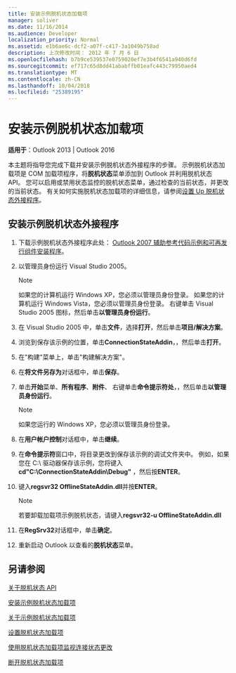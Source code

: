 ```yaml
---
title: 安装示例脱机状态加载项
manager: soliver
ms.date: 11/16/2014
ms.audience: Developer
localization_priority: Normal
ms.assetid: e1b6ae6c-dcf2-a07f-c417-3a1049b758ad
description: 上次修改时间： 2012 年 7 月 6 日
ms.openlocfilehash: b7b9ce539537e0759020ef7e3b4f6541a940d6fd
ms.sourcegitcommit: ef717c65d8dd41ababffb01eafc443c79950aed4
ms.translationtype: MT
ms.contentlocale: zh-CN
ms.lasthandoff: 10/04/2018
ms.locfileid: "25389195"
---
```

# <a name="installing-the-sample-offline-state-add-in"></a>安装示例脱机状态加载项

  
  
**适用于**：Outlook 2013 | Outlook 2016 
  
本主题将指导您完成下载并安装示例脱机状态外接程序的步骤。 示例脱机状态加载项是 COM 加载项程序，将**脱机状态**菜单添加到 Outlook 并利用脱机状态 API。 您可以启用或禁用状态监控的脱机状态菜单，通过检查的当前状态，并更改的当前状态。 有关如何实施脱机状态加载项的详细信息，请参阅[设置 Up 脱机状态外接程序](setting-up-an-offline-state-add-in.md)。
  
## <a name="install-the-sample-offline-state-add-in"></a>安装示例脱机状态外接程序

1. 下载示例脱机状态外接程序此处： [Outlook 2007 辅助参考代码示例和可再发行组件安装程序](https://www.microsoft.com/en-us/download/details.aspx?id=24102)。
    
2. 以管理员身份运行 Visual Studio 2005。
    
    > [!NOTE]
    > 如果您的计算机运行 Windows XP，您必须以管理员身份登录。 如果您的计算机运行 Windows Vista，您必须以管理员身份登录。 右键单击 Visual Studio 2005 图标，然后单击**以管理员身份运行**。 
  
3. 在 Visual Studio 2005 中，单击**文件**，选择**打开**，然后单击**项目/解决方案**。
    
4. 浏览到保存该示例的位置，单击**ConnectionStateAddin**，，然后单击**打开**。
    
5. 在"构建"菜单上，单击"构建解决方案"。
    
6. 在**将文件另存为**对话框中，单击**保存**。
    
7. 单击**开始**菜单、**所有程序**、**附件**、 右键单击**命令提示符处**，，然后单击**以管理员身份运行**。
    
    > [!NOTE]
    > 如果您运行的 Windows XP，您必须以管理员身份登录。 
  
8. 在**用户帐户控制**对话框中，单击**继续**。
    
9. 在**命令提示符**窗口中，将目录更改到保存该示例的调试文件夹中。 例如，如果您在 C:\ 驱动器保存该示例，您将键入**cd"C:\ConnectionStateAddin\Debug"** ，然后按**ENTER**。 
    
10. 键入**regsvr32 OfflineStateAddin.dll**并按**ENTER**。 
    
    > [!NOTE]
    > 若要卸载加载项示例脱机状态，请键入**regsvr32-u OfflineStateAddin.dll**
  
11. 在**RegSrv32**对话框中，单击**确定**。
    
12. 重新启动 Outlook 以查看的**脱机状态**菜单。 
    
## <a name="see-also"></a>另请参阅



[关于脱机状态 API](about-the-offline-state-api.md)
  
[安装示例脱机状态加载项](installing-the-sample-offline-state-add-in.md)
  
[关于示例脱机状态加载项](about-the-sample-offline-state-add-in.md)
  
[设置脱机状态加载项](setting-up-an-offline-state-add-in.md)
  
[使用脱机状态加载项监视连接状态更改](monitoring-connection-state-changes-using-an-offline-state-add-in.md)
  
[断开脱机状态加载项](disconnecting-an-offline-state-add-in.md)

